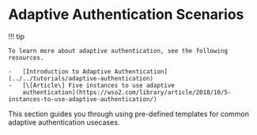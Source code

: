 # Adaptive Authentication Scenarios

!!! tip
    
    To learn more about adaptive authentication, see the following
    resources.
    
    -   [Introduction to Adaptive Authentication](../../tutorials/adaptive-authentication)
    -   [\[Article\] Five instances to use adaptive
        authentication](https://wso2.com/library/article/2018/10/5-instances-to-use-adaptive-authentication/)
    

This section guides you through using pre-defined templates for common
adaptive authentication usecases.

  

